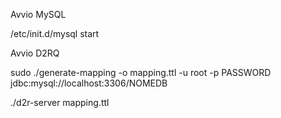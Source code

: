 Avvio MySQL

/etc/init.d/mysql start

Avvio D2RQ

sudo ./generate-mapping -o mapping.ttl -u root -p PASSWORD jdbc:mysql://localhost:3306/NOMEDB

./d2r-server mapping.ttl
